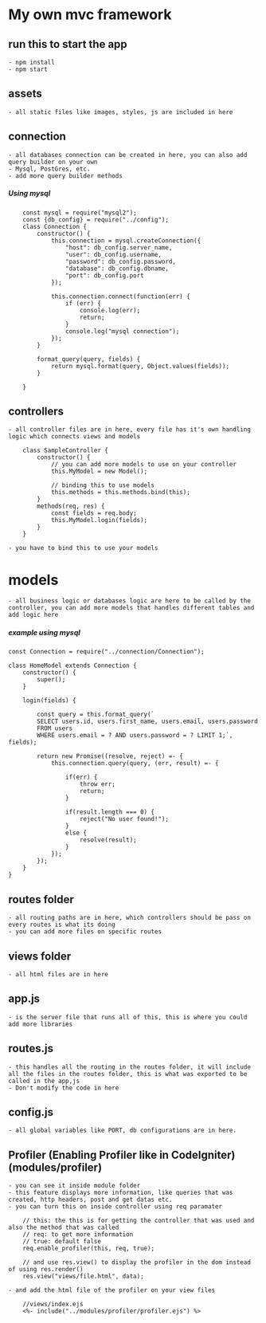 # My own mvc framework

## run this to start the app
	- npm install
	- npm start
## assets 
	- all static files like images, styles, js are included in here

## connection
	- all databases connection can be created in here, you can also add query builder on your own
	- Mysql, PostGres, etc.
	- add more query builder methods
##### Using mysql
```
	const mysql = require("mysql2");
	const {db_config} = require("../config");
	class Connection {
		constructor() {
			this.connection = mysql.createConnection({
				"host": db_config.server_name,
				"user": db_config.username,
				"password": db_config.password,
				"database": db_config.dbname,
				"port": db_config.port
			});

			this.connection.connect(function(err) {
				if (err) {
					console.log(err);
					return;
				}
				console.log("mysql connection");
			});
		}

		format_query(query, fields) {
			return mysql.format(query, Object.values(fields));
		}
		
	}
```

## controllers
	- all controller files are in here, every file has it's own handling logic which connects views and models
```
	class SampleController {
		constructor() {
			// you can add more models to use on your controller
			this.MyModel = new Model();

			// binding this to use models
			this.methods = this.methods.bind(this);
		}
		methods(req, res) {
			const fields = req.body;
			this.MyModel.login(fields);
		}
	}
```
	- you have to bind this to use your models

# models
	- all business logic or databases logic are here to be called by the controller, you can add more models that handles different tables and add logic here
##### example using mysql
```
const Connection = require("../connection/Connection");

class HomeModel extends Connection {
	constructor() {
		super();
	}
	
	login(fields) {

		const query = this.format_query(`
		SELECT users.id, users.first_name, users.email, users.password
		FROM users
		WHERE users.email = ? AND users.password = ? LIMIT 1;`, fields);

		return new Promise((resolve, reject) =- {
			this.connection.query(query, (err, result) =- {

				if(err) {
					throw err;
					return;
				}

				if(result.length === 0) {
					reject("No user found!");
				}
				else {
					resolve(result);
				}
			});
		});
	}
}

```
	

## routes folder
	- all routing paths are in here, which controllers should be pass on every routes is what its doing
	- you can add more files on specific routes

## views folder
	- all html files are in here

## app.js
	- is the server file that runs all of this, this is where you could add more libraries

## routes.js
	- this handles all the routing in the routes folder, it will include all the files in the routes folder, this is what was exported to be called in the app,js
	- Don't modify the code in here

## config.js
	- all global variables like PORT, db configurations are in here.

## Profiler (Enabling Profiler like in CodeIgniter) (modules/profiler)
	- you can see it inside module folder
	- this feature displays more information, like queries that was created, http headers, post and get datas etc.
	- you can turn this on inside controller using req paramater
```
	// this: the this is for getting the controller that was used and also the method that was called
	// req: to get more information 
	// true: default false
	req.enable_profiler(this, req, true);

	// and use res.view() to display the profiler in the dom instead of using res.render()
	res.view("views/file.html", data);
```
	- and add the html file of the profiler on your view files
```
	//views/index.ejs
	<%- include("../modules/profiler/profiler.ejs") %>
```
